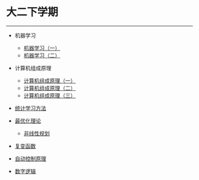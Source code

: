 # 大二下学期
***
- 机器学习
  - [机器学习（一）](/学海无涯/学习/大二下/《机器学习》（一）.md)
  - [机器学习（二）](/学海无涯/学习/大二下/《机器学习》（二）.md)
  
- 计算机组成原理
  - [计算机组成原理（一）]()
  - [计算机组成原理（二）]()
  - [计算机组成原理（三）]()
  
- [统计学习方法]()

- [最优化理论]()
  - [非线性规划]()

- [复变函数]()

- [自动控制原理]()

- [数字逻辑]()
